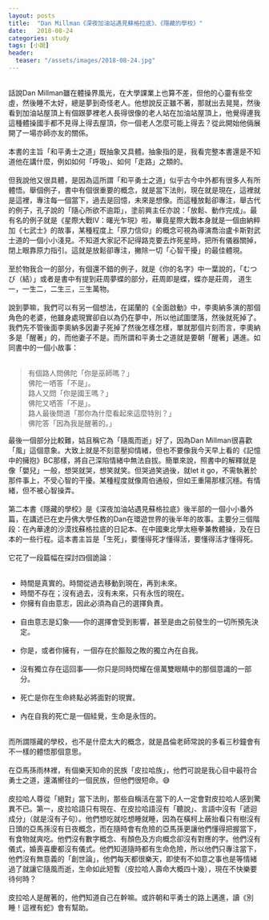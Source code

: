 ```yaml
---
layout: posts
title:  "Dan Millman《深夜加油站遇見蘇格拉底》、《隱藏的學校》"
date:   2018-08-24
categories: study
tags: [小說]
header: 
  teaser: "/assets/images/2018-08-24.jpg"
---
```

<br>
話說Dan Millman雖在體操界風光，在大學課業上也算不差，但他的心靈有些空虛，然後睡不太好，總是夢到奇怪老人。他想說反正雖不著，那就出去晃晃，然後看到加油站屋頂上有個跟夢裡老人長得很像的老人站在加油站屋頂上，他覺得連我這種體操國手都不見得上得去屋頂，你一個老人怎麼可能上得去？從此開始他倆展開了一場亦師亦友的關係。<br><br>
本書的主旨「和平勇士之道」既抽象又具體。抽象指的是，我看完整本書還是不知道他在講什麼，例如如何「呼吸」、如何「走路」之類的。<br><br>
但我說他又很具體，是因為這所謂「和平勇士之道」似乎古今中外都有很多人有所體悟。舉個例子，書中有個很重要的概念，就是當下法則，現在就是現在，這裡就是這裡，專注每一個當下，過去是回憶，未來是想像。而這種放鬆卻專注，舉古代的例子，孔子說的「隨心所欲不逾距」，塗前興主任亦說：「放鬆、動作完成」。最有名的例子就是《星際大戰IV：曙光乍現》啦，畢竟星際大戰本身就是一個由納粹加《七武士》的故事，某種程度上「原力信仰」的概念可視為導演喬治盧卡斯對武士道的一個小小淺見。不知道大家記不記得路克要去炸死星時，把所有儀器關掉，閉上眼靠原力指引。這就是放鬆卻專注，撇除一切「心智干擾」的最佳體現。<br><br>
至於物我合一的部分，有個還不錯的例子，就是《你的名字》中一葉說的，「むつび（結）」或者是書中有提到莊周夢蝶的部分，莊周即是蝶，蝶亦是莊周， 道生一，一生二，二生三，三生萬物。<br><br>
說到夢嘛，我們可以有另一個想法，在諾蘭的《全面啟動》中，李奧納多演的那個角色的老婆，他雖身處現實卻自以為仍在夢中，所以他試圖墜落，然後就死掉了。我們先不管後面李奧納多因妻子死掉了然後怎樣怎樣，單就那個片刻而言，李奧納多是「醒著」的，而他妻子不是。而所謂和平勇士之道就是要朝「醒著」邁進。如同書中的一個小故事：<br><br>

> 有個路人問佛陀「你是巫師嗎？」<br>
> 佛陀一哂答「不是」。<br>
> 路人又問「你是國王嗎？」<br>
> 佛陀又哂答「不是」。<br>
> 路人最後問道「那你為什麼看起來這麼特別？」<br>
> 佛陀答「因為我是醒著的。」<br>

最後一個部分比較難，姑且稱它為「隨風而逝」好了，因為Dan Millman很喜歡「風」這個意象。大致上就是不刻意壓抑情緒，但也不要像我今天早上看的《記憶中的擁抱》BC那樣，將自己深陷情緒中無法自拔。簡單來說，照書中的解釋就是像「嬰兒」一般，想哭就哭，想笑就笑。但哭過笑過後，就let it go，不需執著於那件事上，不受心智的干擾。某種程度就像周伯通般，但如王重陽那樣沉穩。有情緒，但不被心智操弄。<br><br>
第二本書《隱藏的學校》是《深夜加油站遇見蘇格拉底》後半部的一個小小番外篇，在講述已在史丹佛大學任教的Dan在環遊世界的後半年的故事。主要分三個階段：在內華達的沙漠找蘇格拉底的日記本、在中國東北學太極拳兼教體操，及在日本的一些行程。這本書主旨是「生死」，要懂得死才懂得活，要懂得活才懂得死。<br><br>
它花了一段篇幅在探討四個詭論：<br><br>

- 時間是真實的。時間從過去移動到現在，再到未來。<br>
- 時間不存在；沒有過去，沒有未來，只有永恆的現在。<br>
- 你擁有自由意志，因此必須為自己的選擇負責。<br><br>
- 自由意志是幻象――你的選擇會受到影響，甚至是由之前發生的一切所預先決定。<br><br>
- 你是，或者你擁有，一個存在於饇殼之敗的獨立內在自我。<br><br>
- 沒有獨立存在這回事――你只是同時閃耀在億萬雙眼睛中的那個意識的一部分。<br><br>
- 死亡是你在生命終點必將面對的現實。<br><br>
- 內在自我的死亡是一個絓覺，生命是永恆的。<br><br>

而所謂隱藏的學校，也不是什麼太大的概念，就是昌倫老師常說的多看三秒鐘會有不一樣的體悟那個意思。<br><br>
在亞馬孫雨林裡，有個樂天知命的民族「皮拉哈族」，他們可說是我心目中最符合勇士之道，還滿嚮往的一個民族，但他們很短命。😅<br><br>
皮拉哈人尊從「絕對」當下法則，那些自稱活在當下的人一定會對皮拉哈人感到驚異不已。第一，皮拉哈語只有現在、在皮拉哈語沒有「聽說」、言語中沒有「遞迴成分」（就是沒有子句）。他們想吃就吃想睡就睡，因為在橫柯上蔽抬看只有樹沒有日頭的亞馬孫沒有日夜概念，而在隨時會有危險的亞馬孫更讓他們懂得把握當下，有食物就爽吃。他們沒有數字概念、有顏色及方向概念卻沒有對應的字。他們沒有儀式，婚喪喜慶都沒有儀式。他們知道隨時都有生命危險，所以他們只專注當下，他們沒有無意義的「創世論」，他們每天都很樂天，即使有不如意之事也是等情緒過了就讓它隨風而逝，生命如此短暫（皮拉哈人壽命大概四十幾），現在不快樂要待何時？<br><br>
皮拉哈人是醒著的，他們知道自己在幹嘛。或許朝和平勇士的路上邁進，讀《別睡！這裡有蛇》會有幫助。<br><br>
